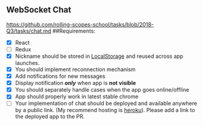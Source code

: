 ## WebSocket Chat
https://github.com/rolling-scopes-school/tasks/blob/2018-Q3/tasks/chat.md
##Requirements:
- [X] React
- [ ] Redux
- [X] Nickname should be stored in [LocalStorage](https://developer.mozilla.org/en-US/docs/Web/API/Window/localStorage) and reused across app launches.
- [X] You should implement reconnection mechanism
- [X] Add notifications for new messages
- [X] Display notification **_only_** when app is **not visible**
- [X] You should separately handle cases when the app goes online/offline
- [X] App should properly work in latest stable chrome
- [ ] Your implementation of chat should be deployed and available anywhere by a public link. (My recommend hosting is [heroku](https://www.heroku.com/)). Please add a link to the deployed app to the PR.
